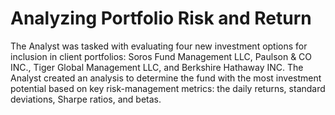 # Analyzing Portfolio Risk and Return

The Analyst was tasked with evaluating four new investment options for inclusion in client portfolios: Soros Fund Management LLC, Paulson & CO INC., Tiger Global Management LLC, and Berkshire Hathaway INC.  The Analyst created an analysis to determine the fund with the most investment potential based on key risk-management metrics: the daily returns, standard deviations, Sharpe ratios, and betas.